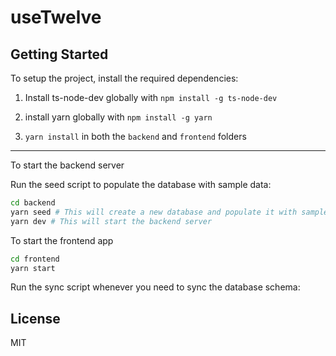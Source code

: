 # useTwelve

## Getting Started

To setup the project, install the required dependencies:

1. Install ts-node-dev globally with `npm install -g ts-node-dev`

2. install yarn globally with `npm install -g yarn`

3. `yarn install` in both the `backend` and `frontend` folders

---

To start the backend server

Run the seed script to populate the database with sample data:

```bash
cd backend
yarn seed # This will create a new database and populate it with sample data (OPTIONAL)
yarn dev # This will start the backend server
```

To start the frontend app

```bash
cd frontend
yarn start
```

Run the sync script whenever you need to sync the database schema:

## License

MIT
